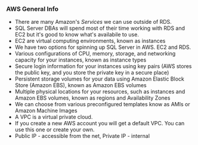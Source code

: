 ### AWS General Info

* There are many Amazon's *Services* we can use outside of RDS.
* SQL Server DBAs will spend most of their time working with RDS and EC2 but it's good to know what's availabile to use.
* EC2 are virtual computing environments, known as instances
* We have two options for spinning up SQL Server in AWS. EC2 and RDS.
* Various configurations of CPU, memory, storage, and networking capacity for your instances, known as instance types
* Secure login information for your instances using key pairs (AWS stores the public key, and you store the private key in a secure place)
* Persistent storage volumes for your data using Amazon Elastic Block Store (Amazon EBS), known as Amazon EBS volumes
* Multiple physical locations for your resources, such as instances and Amazon EBS volumes, known as regions and Availability Zones
* We can choose from various preconfigured templates know as AMIs or Amazon Machine Images
* A VPC is a virtual private cloud.
* If you create a new AWS account you will get a default VPC. You can use this one or create your own.
* Public IP - accessible from the net, Private IP - internal


